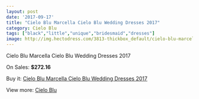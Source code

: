 ```yaml
---
layout: post
date: '2017-09-17'
title: "Cielo Blu Marcella Cielo Blu Wedding Dresses 2017"
category: Cielo Blu
tags: ["black","little","unique","bridesmaid","dresses"]
image: http://img.hectodress.com/3813-thickbox_default/cielo-blu-marcella-cielo-blu-wedding-dresses-2013.jpg
---
```

Cielo Blu Marcella Cielo Blu Wedding Dresses 2017

On Sales: **$272.16**
<a href="https://www.hectodress.com/cielo-blu/1975-cielo-blu-marcella-cielo-blu-wedding-dresses-2013.html"><amp-img layout="responsive" width="600" height="600" src="//img.hectodress.com/3813-thickbox_default/cielo-blu-marcella-cielo-blu-wedding-dresses-2013.jpg" alt="Cielo Blu Marcella Cielo Blu Wedding Dresses 2017 0" /></a>

Buy it: [Cielo Blu Marcella Cielo Blu Wedding Dresses 2017](https://www.hectodress.com/cielo-blu/1975-cielo-blu-marcella-cielo-blu-wedding-dresses-2013.html "Cielo Blu Marcella Cielo Blu Wedding Dresses 2017")

View more: [Cielo Blu](https://www.hectodress.com/33-cielo-blu "Cielo Blu")